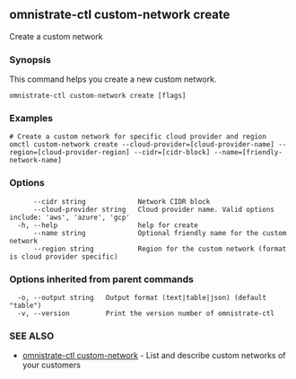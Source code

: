 ## omnistrate-ctl custom-network create

Create a custom network

### Synopsis

This command helps you create a new custom network.

```
omnistrate-ctl custom-network create [flags]
```

### Examples

```
# Create a custom network for specific cloud provider and region 
omctl custom-network create --cloud-provider=[cloud-provider-name] --region=[cloud-provider-region] --cidr=[cidr-block] --name=[friendly-network-name]
```

### Options

```
      --cidr string             Network CIDR block
      --cloud-provider string   Cloud provider name. Valid options include: 'aws', 'azure', 'gcp'
  -h, --help                    help for create
      --name string             Optional friendly name for the custom network
      --region string           Region for the custom network (format is cloud provider specific)
```

### Options inherited from parent commands

```
  -o, --output string   Output format (text|table|json) (default "table")
  -v, --version         Print the version number of omnistrate-ctl
```

### SEE ALSO

* [omnistrate-ctl custom-network](omnistrate-ctl_custom-network.md)	 - List and describe custom networks of your customers

